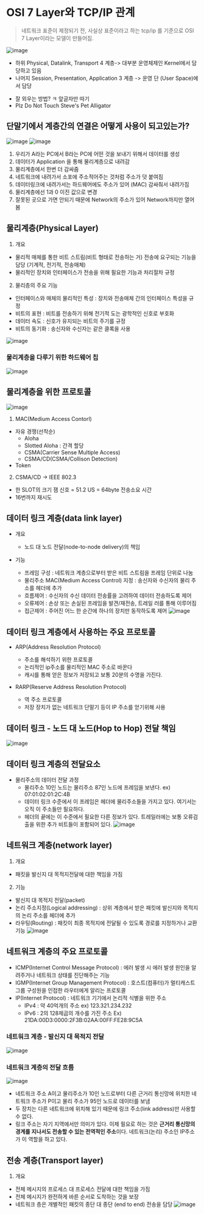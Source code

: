 #  OSI 7 Layer와 TCP/IP 관계
> 네트워크 표준이 제정되기 전, 사실상 표준이라고 하는 tcp/ip 를 기준으로 OSI 7 Layer이라는 모델이 만들어짐.

![image](https://user-images.githubusercontent.com/30613069/182477219-3ab212c8-45da-4dce-8cda-d7d99c28562e.png)
- 하위 Physical, Datalink, Transport 4 계층-> 대부분 운영체제인 Kernel에서 담당하고 있음
- 나머지 Session, Presentation, Application 3 계층 -> 운영 단 (User Space)에서 담당
* 잘 외우는 방법? ㅋ 앞글자만 따기
* Plz Do Not Touch Steve's Pet Alligator

## 단말기에서 계층간의 연결은 어떻게 사용이 되고있는가?
![image](https://user-images.githubusercontent.com/30613069/182717231-2fb86df2-b459-4525-931e-a604dd67df37.png)
![image](https://user-images.githubusercontent.com/30613069/182717858-dc9fc7e8-b8b0-433e-ae47-0da61d4f4213.png)

1. 우리가 A라는 PC에서 B라는 PC에 어떤 것을 보내기 위해서 데이터를 생성
2. 데이터가 Application 을 통해 물리계층으로 내려감
3. 물리계층에서 한번 더 감싸줌
4. 네트워크에 내려가서 소포에 주소적어주는 것처럼 주소가 덧 붙여짐
5. 데이터링크에 내려가서는 하드웨어에도 주소가 있어 (MAC) 감싸줘서 내려가짐
6. 물리계층에선 1과 0 이진 값으로 변경
7. 잘못된 곳으로 가면 안되기 때문에 Network의 주소가 있어 Network까지만 열어봄

## 물리계층(Physical Layer)
1. 개요
- 물리적 매체를 통한 비트 스트림(비트 형태로 전송하는 거) 전송에 요구되는 기능을 담당 (기계적, 전기적, 전송매체)
- 물리적인 장치와 인터페이스가 전송을 위해 필요한 기능과 처리절차 규정

2. 물리층의 주요 기능
- 인터페이스와 매체의 물리적인 특성 : 장치와 전송매체 간의 인터페이스 특성을 규정
- 비트의 표현 : 비트를 전송하기 위해 전기적 도는 광학적인 신호로 부호화
- 데이터 속도 : 신호가 유지되는 비트의 주기를 규정
- 비트의 동기화 : 송신자와 수신자는 같은 클록을 사용

![image](https://user-images.githubusercontent.com/30613069/183311120-f79572e5-ecf2-4501-95d5-94b730609fb0.png)

### 물리계층을 다루기 위한 하드웨어 칩
![image](https://user-images.githubusercontent.com/30613069/183517141-1e40764a-71fe-49bb-a8cc-6e32d9c459ea.png)

## 물리계층을 위한 프로토콜
![image](https://user-images.githubusercontent.com/30613069/183517796-c6716a6c-2df8-4330-928b-3b926bd61db0.png)

1. MAC(Medium Access Contorl)
- 자유 경쟁(선착순)
  - Aloha
  - Slotted Aloha : 간격 할당
  - CSMA(Carrier Sense Multiple Access)
  - CSMA/CD(CSMA/Collison Detection)
- Token

2. CSMA/CD -> IEEE 802.3
- 한 SLOT의 크기 잼 신호
  = 51.2 US = 64byte 전송소요 시간
- 16번까지 재시도

## 데이터 링크 계층(data link layer)
- 개요
  - 노드 대 노드 전달(node-to-node delivery)의 책임

- 기능
  - 프레임 구성 : 네트워크 계층으로부터 받은 비트 스트림을 프레임 단위로 나눔
  - 물리주소 MAC(Medium Access Control) 지정 : 송신자와 수신자의 물리 주소를 헤더에 추가
  - 흐름제어 : 수신자의 수신 데이터 전송률을 고려하여 데이터 전송하도록 제어
  - 오류제어 : 손상 또는 손실된 프레임을 발견/재전송, 트레일 러를 통해 이루어짐
  - 접근제어 : 주어진 어느 한 순간에 하나의 장치만 동작하도록 제어
![image](https://user-images.githubusercontent.com/30613069/183520368-532df827-da71-4ea1-875e-30d6629640e8.png)

## 데이터 링크 계층에서 사용하는 주요 프로토콜
- ARP(Address Resolution Protocol)
  - 주소를 해석하기 위한 프로토콜
  - 논리적인 ip주소를 물리적인 MAC 주소로 바꾼다
  - 캐시를 통해 얻은 정보가 저장되고 보통 20분의 수명을 가진다.

- RARP(Reserve Address Resolution Protocol)
  - 역 주소 프로토콜
  - 저장 장치가 없는 네트워크 단말기 등이 IP 주소를 얻기위해 사용

## 데이터 링크 - 노드 대 노드(Hop to Hop) 전달 책임
![image](https://user-images.githubusercontent.com/30613069/184245474-527b828d-1ef6-47a0-b02e-bdaa36752fd4.png)

## 데이터 링크 계층의 전달요소
- 물리주소의 데이터 전달 과정
  - 물리주소 10인 노드는 물리주소 87인 노드에 프레임을 보낸다. ex) 07:01:02:01:2C:4B
  - 데이터 링크 수준에서 이 프레임은 헤더에 물리주소들을 가지고 있다. 여기서는 오직 이 주소들만 필요하다.
  - 헤더의 끝에는 이 수준에서 필요한 다른 정보가 있다. 트레일러에는 보통 오류검출을 위한 추가 비트들이 포함되어 있다.
  ![image](https://user-images.githubusercontent.com/30613069/184246209-b6c1d621-53c8-4516-a9df-3da1f8f6627e.png)

## 네트워크 계층(network layer)
1. 개요
- 패킷을 발신지 대 목적지전달에 대한 책임을 가짐

2. 기능
- 발신지 대 목적지 전달(packet)
- 논리 주소지정(Logical addressing) : 상위 계층에서 받은 패킷에 발신지와 목적지의 논리 주소를 헤더에 추가
- 라우팅(Routing) : 패킷이 최종 목적지에 전달될 수 있도록 경로를 지정하거나 교환 기능
![image](https://user-images.githubusercontent.com/30613069/184715629-8ae596ba-3159-45e2-a932-d8648aae9b46.png)

## 네트워크 계층의 주요 프로토콜
- ICMP(Internet Control Message Protocol) : 에러 발생 시 에러 발생 원인을 알려주거나 네트워크 상태를 진단해주는 기능
- IGMP(Internet Group Management Protocol) : 호스트(컴퓨터)가 멀티캐스트 그룹 구성원을 인접한 라우터에게 알리는 프로토콜
- IP(Internet Protocol) : 네트워크 기기에서 논리적 식별을 위한 주소
  - IPv4 : 약 40억개의 주소 ex) 123.321.234.232
  - IPv6 : 2의 128제곱의 개수를 가진 주소 Ex) 21DA:00D3:0000:2F3B:02AA:00FF:FE28:9C5A

### 네트워크 계층 - 발신지 대 목적지 전달
![image](https://user-images.githubusercontent.com/30613069/184720496-b5290340-9668-484e-84b1-a22272654946.png)

### 네트워크 계층의 전달 흐름
![image](https://user-images.githubusercontent.com/30613069/184720608-840a9b3c-ec04-42a0-acd0-cd83b84e2d49.png)

- 네트워크 주소 A이고 물리주소가 10인 노드로부터 다른 근거리 통신망에 위치한 네트워크 주소가 P이고 물리 주소가 95인 노드로 데이터를 보냄
- 두 장치는 다른 네트워크에 위치해 있기 때문에 링크 주소(link address)만 사용할 수 없다.
- 링크 주소는 자기 지역에서만 의미가 있다. 이제 필요로 하는 것은 **근거리 통신망의 경계를 지나서도 전송할 수 있는 전역적인 주소**이다. 네트워크(논리) 주소인 IP주소가 이 역할을 하고 있다. 

## 전송 계층(Transport layer)
1. 개요
- 전체 메시지의 프로세스 대 프로세스 전달에 대한 책임을 가짐
- 전체 메시지가 완전하게 바른 순서로 도착하는 것을 보장
- 네트워크 층은 개별적인 패킷의 종단 대 종단 (end to end) 전송을 담당
![image](https://user-images.githubusercontent.com/30613069/184721712-959f8271-0d97-4759-95e8-9ff2d3f2c92a.png)










